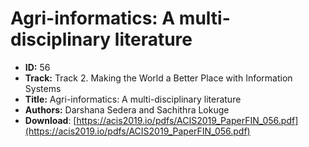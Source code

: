 # Agri-informatics: A multi-disciplinary literature

- **ID:** 56
- **Track:** Track 2. Making the World a Better Place with Information Systems
- **Title:** Agri-informatics: A multi-disciplinary literature
- **Authors:** Darshana Sedera and Sachithra Lokuge
- **Download**: [https://acis2019.io/pdfs/ACIS2019_PaperFIN_056.pdf](https://acis2019.io/pdfs/ACIS2019_PaperFIN_056.pdf)
